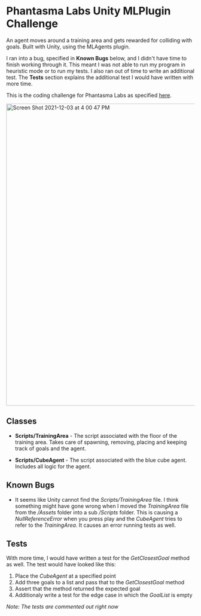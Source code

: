 # Phantasma Labs Unity MLPlugin Challenge
An agent moves around a training area and gets rewarded for colliding with goals. Built with Unity, using the MLAgents plugin.

I ran into a bug, specified in **Known Bugs** below, and I didn't have time to finish working through it. This meant I was not able to run my program in heuristic mode or to run my tests. I also ran out of time to write an additional test. The **Tests** section explains the additional test I would have written with more time.

This is the coding challenge for Phantasma Labs as specified [here](https://gist.github.com/meiemari/30d273573b0ef33aa42faeb8ac3fb47b).

<img width="808" alt="Screen Shot 2021-12-03 at 4 00 47 PM" src="https://user-images.githubusercontent.com/8481036/144627727-c401e0dc-1425-45f8-9f69-cc696a6d71bb.png">


## Classes
- **Scripts/TrainingArea** - The script associated with the floor of the training area. Takes care of spawning, removing, placing and keeping track of goals and the agent. 

- **Scripts/CubeAgent** - The script associated with the blue cube agent. Includes all logic for the agent. 

## Known Bugs
- It seems like Unity cannot find the *Scripts/TrainingArea* file. I think something might have gone wrong when I moved the *TrainingArea* file from the */Assets* folder into a sub */Scripts* folder. This is causing a *NullReferenceError* when you press play and the *CubeAgent* tries to refer to the *TrainingArea*. It causes an error running tests as well. 

## Tests
With more time, I would have written a test for the *GetClosestGoal* method as well. The test would have looked like this:

1. Place the *CubeAgent* at a specified point
2. Add three goals to a list and pass that to the *GetClosestGoal* method
3. Assert that the method returned the expected goal
4. Additionaly write a test for the edge case in which the *GoalList* is empty

*Note: The tests are commented out right now*

